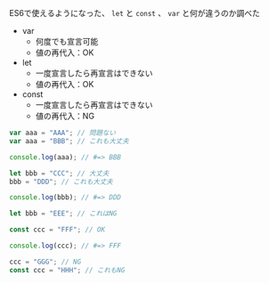 ES6で使えるようになった、 `let` と `const` 、 `var` と何が違うのか調べた

- var
  - 何度でも宣言可能
  - 値の再代入：OK
- let
  - 一度宣言したら再宣言はできない
  - 値の再代入：OK
- const
  - 一度宣言したら再宣言はできない
  - 値の再代入：NG

```JavaScript
var aaa = "AAA"; // 問題ない
var aaa = "BBB"; // これも大丈夫

console.log(aaa); // #=> BBB

let bbb = "CCC"; // 大丈夫
bbb = "DDD"; // これも大丈夫

console.log(bbb); // #=> DDD

let bbb = "EEE"; // これはNG

const ccc = "FFF"; // OK

console.log(ccc); // #=> FFF

ccc = "GGG"; // NG
const ccc = "HHH"; // これもNG
```
